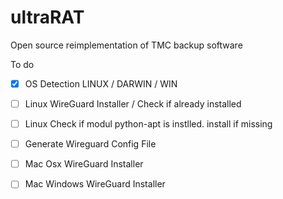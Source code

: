 # ultraRAT

Open source reimplementation of TMC backup software


To do

- [X] OS Detection  LINUX / DARWIN / WIN


- [ ] Linux WireGuard Installer / Check if already installed

- [ ] Linux Check if modul python-apt is instlled. install if missing

- [ ] Generate Wireguard Config File

- [ ] Mac Osx WireGuard Installer

- [ ] Mac Windows WireGuard Installer
